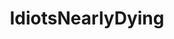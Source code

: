 ---
title: IdiotsNearlyDying
crosslinks:
- livven
- WTF
- SweatyPalms
- nonononoyes
- nononono
- HadToHurt
- OSHA
- WinStupidPrizes
- killthecameraman
- therewasanattempt
- PraiseTheCameraMan
- gifs
- motorcycles
- Portland
- turning
- gifsthatendtoosoon
- whitepeoplegifs
- OHSA
- creepy
- AdrenalinePorn
---